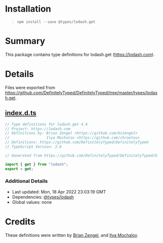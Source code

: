 # Installation
> `npm install --save @types/lodash.get`

# Summary
This package contains type definitions for lodash.get (https://lodash.com).

# Details
Files were exported from https://github.com/DefinitelyTyped/DefinitelyTyped/tree/master/types/lodash.get.
## [index.d.ts](https://github.com/DefinitelyTyped/DefinitelyTyped/tree/master/types/lodash.get/index.d.ts)
````ts
// Type definitions for lodash.get 4.4
// Project: https://lodash.com
// Definitions by: Brian Zengel <https://github.com/bczengel>
//                 Ilya Mochalov <https://github.com/chrootsu>
// Definitions: https://github.com/DefinitelyTyped/DefinitelyTyped
// TypeScript Version: 2.8

// Generated from https://github.com/DefinitelyTyped/DefinitelyTyped/blob/master/types/lodash/scripts/generate-modules.ts

import { get } from "lodash";
export = get;

````

### Additional Details
 * Last updated: Mon, 18 Apr 2022 23:03:19 GMT
 * Dependencies: [@types/lodash](https://npmjs.com/package/@types/lodash)
 * Global values: none

# Credits
These definitions were written by [Brian Zengel](https://github.com/bczengel), and [Ilya Mochalov](https://github.com/chrootsu).
